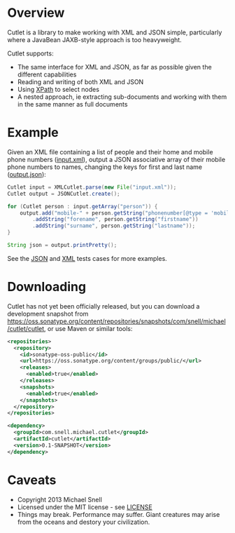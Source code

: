 Overview
========

Cutlet is a library to make working with XML and JSON simple, particularly where a JavaBean
JAXB-style approach is too heavyweight.

Cutlet supports:
- The same interface for XML and JSON, as far as possible given the different capabilities
- Reading and writing of both XML and JSON
- Using [XPath](http://en.wikipedia.org/wiki/XPath) to select nodes
- A nested approach, ie extracting sub-documents and working with them in the same manner as full documents

Example
=======

Given an XML file containing a list of people and their home and mobile phone numbers
([input.xml](src/test/resources/com/snell/michael/cutlet/example/input.xml)), output a JSON associative array of their mobile
phone numbers to names, changing the keys for first and last name
([output.json](src/test/resources/com/snell/michael/cutlet/example/output.json)):

````java
Cutlet input = XMLCutlet.parse(new File("input.xml"));
Cutlet output = JSONCutlet.create();

for (Cutlet person : input.getArray("person")) {
    output.add("mobile-" + person.getString("phonenumber[@type = 'mobile']"))
        .addString("forename", person.getString("firstname"))
        .addString("surname", person.getString("lastname"));
}

String json = output.printPretty();
````

See the [JSON](src/test/java/com/snell/michael/cutlet/JSONCutletTest.java) and [XML](src/test/java/com/snell/michael/cutlet/XMLCutletTest.java) tests cases for more examples.

Downloading
===========

Cutlet has not yet been officially released, but you can download a development snapshot from https://oss.sonatype.org/content/repositories/snapshots/com/snell/michael/cutlet/cutlet,
or use Maven or similar tools:

````xml
<repositories>
  <repository>
    <id>sonatype-oss-public</id>
    <url>https://oss.sonatype.org/content/groups/public/</url>
    <releases>
      <enabled>true</enabled>
    </releases>
    <snapshots>
      <enabled>true</enabled>
    </snapshots>
  </repository>
</repositories>

<dependency>
  <groupId>com.snell.michael.cutlet</groupId>
  <artifactId>cutlet</artifactId>
  <version>0.1-SNAPSHOT</version>
</dependency>
````

Caveats
=======
- Copyright 2013 Michael Snell
- Licensed under the MIT license - see [LICENSE](LICENSE)
- Things may break. Performance may suffer. Giant creatures may arise from the oceans and destory your civilization.
